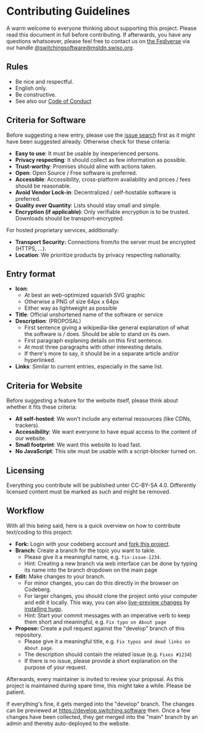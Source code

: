 # Contributing Guidelines

A warm welcome to everyone thinking about supporting this project. Please read this document in full before contributing. If afterwards, you have any questions whatsoever, please feel free to contact us on [the Fediverse][fediverse] via our handle [@switchingsoftware@mstdn.swiso.org][swiso-masto].

## Rules

- Be nice and respectful.
- English only.
- Be constructive.
- See also our [Code of Conduct](https://codeberg.org/swiso-en/website/src/branch/main/CODE_OF_CONDUCT.md)

## Criteria for Software

Before suggesting a new entry, please use the [issue search][issues] first as it might have been suggested already. Otherwise check for these criteria:

- **Easy to use**: It must be usable by inexperienced persons.
- **Privacy respecting**: It should collect as few information as possible.
- **Trust-worthy**: Promises should aline with actions taken.
- **Open**:  Open Source / Free software is preferred.
- **Accessible**: Accessibility, cross-platform availability and prices / fees should be reasonable.
- **Avoid Vendor Lock-in**: Decentralized / self-hostable software is preferred.
- **Quality over Quantity**: Lists should stay small and simple.
- **Encryption (if applicable)**: Only verifiable encryption is to be trusted. Downloads should be transport-encrypted.

For hosted proprietary services, additionally:
- **Transport Security:** Connections from/to the server must be encrypted (HTTPS, ...).
- **Location**: We prioritize products by privacy respecting nationality.

## Entry format
- **Icon**:
    - At best an web-optimized squarish SVG graphic
    - Otherwise a PNG of size 64px x 64px
    - Either way as lightweight as possible
- **Title**: Official unshortened name of the software or service
- **Description**: (PROPOSAL)
    - First sentence giving a wikipedia-like general explanation of what the software is / does. Should be able to stand on its own.
    - First paragraph explaning details on this first sentence.
    - At most three paragraphs with other interesting details.
    - If there's more to say, it should be in a separate article and/or hyperlinked.
- **Links**: Similar to current entries, especially in the same list.

## Criteria for Website

Before suggesting a feature for the website itself, please think about whether it fits these criteria:

- **All self-hosted**: We won't include any external ressources (like CDNs, trackers).
- **Accessibility**: We want everyone to have equal access to the content of our website.
- **Small footprint**: We want this website to load fast.
- **No JavaScript**: This site must be usable with a script-blocker turned on.

## Licensing

Everything you contribute will be published unter CC-BY-SA 4.0. Differently licensed content must be marked as such and might be removed.

## Workflow

With all this being said, here is a quick overview on how to contribute text/coding to this project:

- **Fork:** Login with your codeberg account and [fork this project][fork].
- **Branch:** Create a branch for the topic you want to takle.
  - Please give it a meaningful name, e.g. `fix-issue-1234`.
  - Hint: Creating a new branch via web interface can be done by typing its name into the branch dropdown on the main page
- **Edit:** Make changes to your branch.
  - For minor changes, you can do this directly in the browser on Codeberg.
  - For larger changes, you should clone the project onto your computer and edit it locally. This way, you can also [live-preview changes][hugo-live] by [installing hugo][hugo-install].
  - Hint: Start your commit messages with an imperative verb to keep them short and meaningful, e.g. `Fix typo on About page`
- **Propose:** Create a pull request against the "develop" branch of this repository.
  - Please give it a meaningful title, e.g. `Fix typos and dead links on About page`.
  - The description should contain the related issue (e.g. `Fixes #1234`)
  - If there is no issue, please provide a short explanation on the purpose of your request.

Afterwards, every maintainer is invited to review your proposal. As this project is maintained during spare time, this might take a while. Please be patient.

If everything's fine, it gets merged into the "develop" branch. The changes can be previewed at https://develop.switching.software then. Once a few changes have been collected, they get merged into the "main" branch by an admin and thereby auto-deployed to the website.

[fediverse]: https://switching.software/articles/federated-sites/
[fork]: https://codeberg.org/repo/fork/1574
[hugo-install]: https://gohugo.io/getting-started/installing/
[hugo-live]: https://gohugo.io/getting-started/usage/#livereload
[issues]: https://codeberg.org/swiso-en/website/issues
[swiso-masto]: https://mstdn.swiso.org/@switchingsoftware
